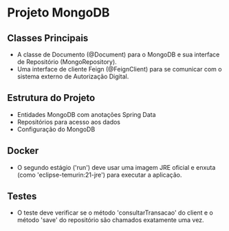 # Projeto MongoDB

## Classes Principais

- A classe de Documento (@Document) para o MongoDB e sua interface de Repositório (MongoRepository).
- Uma interface de cliente Feign (@FeignClient) para se comunicar com o sistema externo de Autorização Digital.

## Estrutura do Projeto

- Entidades MongoDB com anotações Spring Data
- Repositórios para acesso aos dados
- Configuração do MongoDB

## Docker

- O segundo estágio ('run') deve usar uma imagem JRE oficial e enxuta (como 'eclipse-temurin:21-jre') para executar a aplicação.

## Testes

- O teste deve verificar se o método 'consultarTransacao' do client e o método 'save' do repositório são chamados exatamente uma vez.
